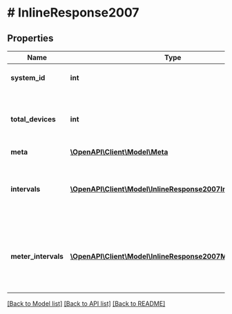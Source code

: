 # # InlineResponse2007

## Properties

Name | Type | Description | Notes
------------ | ------------- | ------------- | -------------
**system_id** | **int** | Enlighten ID for this system. |
**total_devices** | **int** | Number of active revenue-grade meters for this system. |
**meta** | [**\OpenAPI\Client\Model\Meta**](Meta.md) |  |
**intervals** | [**\OpenAPI\Client\Model\InlineResponse2007Intervals[]**](InlineResponse2007Intervals.md) | A list of intervals between the requested start and end times. |
**meter_intervals** | [**\OpenAPI\Client\Model\InlineResponse2007MeterIntervals[]**](InlineResponse2007MeterIntervals.md) | A list of intervals of a meter between the requested start and end times. |

[[Back to Model list]](../../README.md#models) [[Back to API list]](../../README.md#endpoints) [[Back to README]](../../README.md)
